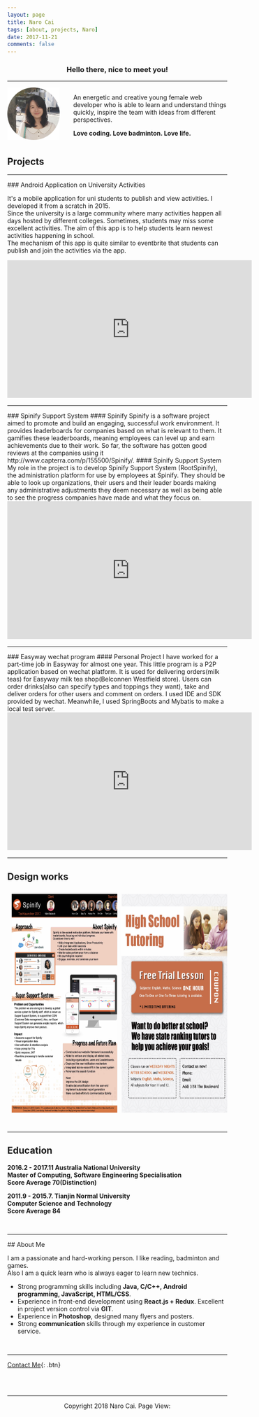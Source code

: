 ```yaml
---
layout: page
title: Naro Cai
tags: [about, projects, Naro]
date: 2017-11-21
comments: false
---
```

    
<center><h3><b> Hello there, nice to meet you!</b></h3></center>
<hr class="hr-line">

<div class="row">
	<div class="column col1"><img src="../assets/img/naro.png" class="photo"></div>
	<div class="column col2">
		<p>An energetic and creative young female web developer who is able to learn and understand things quickly, inspire the team with ideas from different perspectives. </p>
		<p><b>Love coding. Love badminton. Love life.</b></p>
	</div>
</div>

<style>
.column {
    float: left;
}
.col1{
	width: 30%;
}
.col2{
	width: 70%;
	text-align: left;
}
.row:after {
    content: "";
    display: table;
    clear: both;
}
.photo{
	width: 120px;
	height: 120px;
}
</style>


## Projects
<hr class='hr-line'>
### Android Application on University Activities

It's a mobile application for uni students to publish and view activities. I developed it from a scratch in 2015.   
Since the university is a large community where many activities happen all days hosted by different colleges. Sometimes, students may miss some excellent activities. The aim of this app is to help students learn newest activities happening in school.   
The mechanism of this app is quite similar to eventbrite that students can publish and join the activities via the app.   
<iframe height="315" width="560" src="http://tv.sohu.com/upload/static/share/share_play.html#98804542_330392510_0_9001_0" frameborder="0" ></iframe>
<br>
<hr class='hr-line'>
### Spinify Support System 
#### Spinify
Spinify is a software project aimed to promote and build an engaging, successful work environment. It provides leaderboards for companies based on what is relevant to them. It gamifies these leaderboards, meaning employees can level up and earn achievements due to their work. So far, the software has gotten good reviews at the companies using it http://www.capterra.com/p/155500/Spinify/.
#### Spinify Support System
My role in the project is to develop Spinify Support System (RootSpinify), the administration platform for use by employees at Spinify. They should be able to look up organizations, their users and their leader boards making any administrative adjustments they deem necessary as well as being able to see the progress companies have made and what they focus on.
<iframe height="315" width="560" src="http://tv.sohu.com/upload/static/share/share_play.html#98804622_330392510_0_9001_0" frameborder="0" ></iframe>


<br>
<hr class='hr-line'>
### Easyway wechat program
#### Personal Project
I have worked for a part-time job in Easyway for almost one year. This little program is a P2P application based on wechat platform. It is used for delivering orders(milk teas) for Easyway milk tea shop(Belconnen Westfield store). Users can order drinks(also can specify types and toppings they want), take and deliver orders for other users and comment on orders.
I used IDE and SDK provided by wechat. Meanwhile, I used SpringBoots and Mybatis to make a local test server.
<iframe height="315" width="560" src="http://player.youku.com/embed/XMzQ1MzAyMjc4OA==" frameborder="0"></iframe>


<br>
<hr class='hr-line'>

## Design works

<div class="row">
	<div class="column" style="width:50%"><img src="spinify.jpg" style="width:450px;height: 500px;padding: 10px"></div>
	<div class="column" style="width:50%">
		<img src="99atar_flyer.jpg" style="width:450px;height: 500px;padding:10px">
	</div>
</div>
<br>
<hr class='hr-line'>

## Education

**2016.2 - 2017.11 Australia National University**   
**Master of Computing, Software Engineering Specialisation**   
**Score Average 70(Distinction)**

**2011.9 - 2015.7. Tianjin Normal University**   
**Computer Science and Technology**   
**Score Average 84**   

<br>
<hr class='hr-line'>
## About Me

I am a passionate and hard-working person. I like reading, badminton and games.   
Also I am a quick learn who is always eager to learn new technics.   
* Strong programming skills including **Java, C/C++, Android programming, JavaScript, HTML/CSS**.   
* Experience in front-end development using **React.js + Redux**. Excellent in project version control via **GIT**.   
* Experience in **Photoshop**, designed many flyers and posters.   
* Strong **communication** skills through my experience in customer service.   

<br>
<hr class='hr-line'>




[Contact Me](mailto:narocai@163.com){: .btn}

<br>
<br>
<hr class="hr-line">

<p style="text-align: center;">Copyright 2018 Naro Cai. Page View: <span id="busuanzi_container_site_uv">
  <span id="busuanzi_value_site_uv"></span>
</span></p>

<script async src="//dn-lbstatics.qbox.me/busuanzi/2.3/busuanzi.pure.mini.js"></script>

